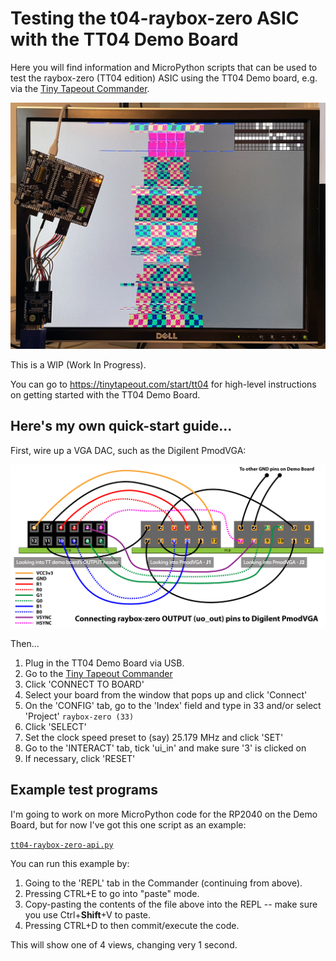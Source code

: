 # Testing the t04-raybox-zero ASIC with the TT04 Demo Board

Here you will find information and MicroPython scripts that can be used to test the raybox-zero (TT04 edition) ASIC using the TT04 Demo board, e.g. via the [Tiny Tapeout Commander].

![Demo board connected to VGA display, running raybox-zero on the TT04 ASIC](../doc/raybox-zero-tt04-board.jpg)

This is a WIP (Work In Progress).

You can go to https://tinytapeout.com/start/tt04 for high-level instructions on getting started with the TT04 Demo Board.

## Here's my own quick-start guide...

First, wire up a VGA DAC, such as the Digilent PmodVGA:

![PmodVGA wiring for raybox-zero TT04](../doc/vga-wiring.png)

Then...

1.  Plug in the TT04 Demo Board via USB.
2.  Go to the [Tiny Tapeout Commander]
3.  Click 'CONNECT TO BOARD'
4.  Select your board from the window that pops up and click 'Connect'
5.  On the 'CONFIG' tab, go to the 'Index' field and type in 33 and/or select 'Project' `raybox-zero (33)`
6.  Click 'SELECT'
7.  Set the clock speed preset to (say) 25.179 MHz and click 'SET'
8.  Go to the 'INTERACT' tab, tick 'ui_in' and make sure '3' is clicked on
9.  If necessary, click 'RESET'


## Example test programs

I'm going to work on more MicroPython code for the RP2040 on the Demo Board, but for now I've got this one script as an example:

[`tt04-raybox-zero-api.py`](./tt04-raybox-zero-api.py)

You can run this example by:

1.  Going to the 'REPL' tab in the Commander (continuing from above).
2.  Pressing CTRL+E to go into "paste" mode.
3.  Copy-pasting the contents of the file above into the REPL -- make sure you use Ctrl+**Shift**+V to paste.
4.  Pressing CTRL+D to then commit/execute the code.

This will show one of 4 views, changing very 1 second.


[Tiny Tapeout Commander]: https://commander.tinytapeout.com/
